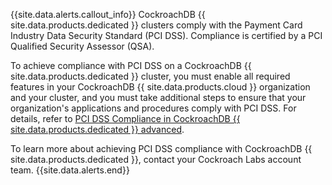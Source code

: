{{site.data.alerts.callout_info}}
CockroachDB {{ site.data.products.dedicated }} clusters comply with the Payment Card Industry Data Security Standard (PCI DSS). Compliance is certified by a PCI Qualified Security Assessor (QSA).

To achieve compliance with PCI DSS on a CockroachDB {{ site.data.products.dedicated }} cluster, you must enable all required features in your CockroachDB {{ site.data.products.cloud }} organization and your cluster, and you must take additional steps to ensure that your organization's applications and procedures comply with PCI DSS. For details, refer to [PCI DSS Compliance in CockroachDB {{ site.data.products.dedicated }} advanced](https://cockroachlabs.com/docs/cockroachcloud/pci-dss.html).

To learn more about achieving PCI DSS compliance with CockroachDB {{ site.data.products.dedicated }}, contact your Cockroach Labs account team.
{{site.data.alerts.end}}

